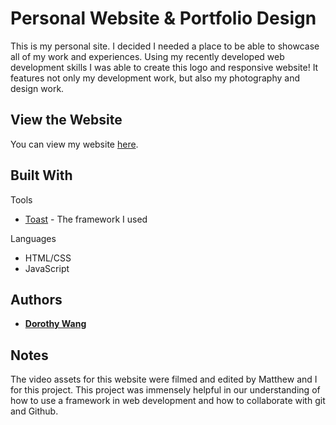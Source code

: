 # Personal Website & Portfolio Design

This is my personal site. I decided I needed a place to be able to showcase all of my work and experiences. Using my recently developed web development skills I was able to create this logo and responsive website! It features not only my development work, but also my photography and design work.

## View the Website

You can view my website [here](http://dlwng.github.io).

## Built With

Tools
* [Toast](https://daneden.github.io/Toast/) - The framework I used

Languages 
* HTML/CSS
* JavaScript

## Authors

* [**Dorothy Wang**](https://github.com/dlwng)

## Notes

The video assets for this website were filmed and edited by Matthew and I for this project. This project was immensely helpful in our understanding of how to use a framework in web development and how to collaborate with git and Github.  




